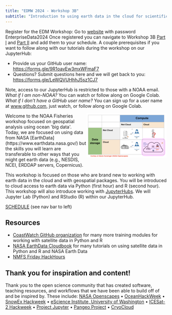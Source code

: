 ```yaml
---
title: "EDMW 2024 - Workshop 3B"
subtitle: "Introduction to using earth data in the cloud for scientific workflows"
---
```


Register for the EDM Workshop: Go to [website](https://2024noaaedmw.sched.com/) with password EnterpriseData2024  Once registered you can navigate to Workshop 3B [Part I](https://2024noaaedmw.sched.com/event/1auQ5/3b-introduction-to-using-earth-data-in-the-cloud-for-scientific-workflows-180min-part-i) and [Part II](https://2024noaaedmw.sched.com/event/1auQi/3b-introduction-to-using-earth-data-in-the-cloud-for-scientific-workflows-180min-part-ii) and add them to your schedule. A couple prerequisites if you want to follow along with our tutorials during the workshop on our JupyterHub:

* Provide us your GitHub user name:  <https://forms.gle/9R1oavEw3mxWFmaF7>
* Questions? Submit questions here and we will get back to you: <https://forms.gle/LeWQVUHhhJ5sz1CJ7>

Note, access to our JupyterHub is restricted to those with a NOAA email. *What if I am non-NOAA?* You can watch or follow along on Google Colab. *What if I don’t have a GitHub user name?* You can sign up for a user name at www.github.com, just watch, or follow along on 
Google Colab. 



<img src="images/cloud-overview.png" style="width:250px; float:right;">
Welcome to the NOAA Fisheries workshop focused on geospatial analysis using ocean 'big data'. Today, we are focused on using data from NASA [EarthData](https://www.earthdata.nasa.gov/) but the skills you will learn are transferable to other ways that you might get earth data (e.g., NESDIS, NCEI, ERDDAP servers, Copernicus).

This workshop is focused on those who are brand new to working with earth data in the cloud and with geospatial packages. You will be introduced to cloud access to earth data via Python (first hour) and R (second hour). This workshop will also introduce working with [JupyterHubs](https://jupyter.org/hub). We will Jupyter Lab (Python) and RStudio (R) within our JupyterHub. 

[SCHEDULE](schedule.html) (see nav bar to left)

## Resources

* [CoastWatch GitHub organization](https://github.com/coastwatch-training) for many more training modules for working with satellite data in Python and R
* [NASA EarthData Cloudbook](https://nasa-openscapes.github.io/earthdata-cloud-cookbook/) for many tutorials on using satellite data in Python and R and NASA Earth Data
* [NMFS Friday HackHours](https://nmfs-opensci.github.io/NOAAHackDays/)

## Thank you for inspiration and content!

Thank you to the open science community that has created software, teaching resources, and workflows that we have been able to build off of and be inspired by. These include: 
[NASA Openscapes](https://nasa-openscapes.github.io) &bullet; 
[OceanHackWeek](https://oceanhackweek.org) &bullet; 
[SnowEx Hackweek](https://snowex.hackweek.io/) &bullet; 
[eScience Institute, University of Washington](https://guidebook.hackweek.io/intro.html) &bullet; 
[ICESat-2 Hackweek](https://icesat-2-2022.hackweek.io/) &bullet;
[Project Jupyter](https://jupyter.org/) &bullet; 
[Pangeo Project](https://pangeo.io/) &bullet; 
[CryoCloud](https://cryointhecloud.com/)
<br/><br/>



